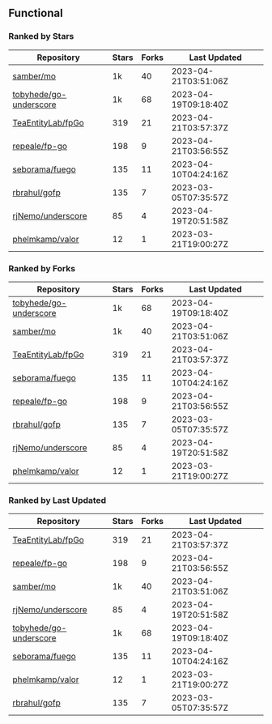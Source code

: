 ## Functional

### Ranked by Stars

| Repository | Stars | Forks | Last Updated |
|------------|-------|-------|--------------|
| [samber/mo](https://github.com/samber/mo) | 1k | 40 | 2023-04-21T03:51:06Z |
| [tobyhede/go-underscore](https://github.com/tobyhede/go-underscore) | 1k | 68 | 2023-04-19T09:18:40Z |
| [TeaEntityLab/fpGo](https://github.com/TeaEntityLab/fpGo) | 319 | 21 | 2023-04-21T03:57:37Z |
| [repeale/fp-go](https://github.com/repeale/fp-go) | 198 | 9 | 2023-04-21T03:56:55Z |
| [seborama/fuego](https://github.com/seborama/fuego) | 135 | 11 | 2023-04-10T04:24:16Z |
| [rbrahul/gofp](https://github.com/rbrahul/gofp) | 135 | 7 | 2023-03-05T07:35:57Z |
| [rjNemo/underscore](https://github.com/rjNemo/underscore) | 85 | 4 | 2023-04-19T20:51:58Z |
| [phelmkamp/valor](https://github.com/phelmkamp/valor) | 12 | 1 | 2023-03-21T19:00:27Z |

### Ranked by Forks

| Repository | Stars | Forks | Last Updated |
|------------|-------|-------|--------------|
| [tobyhede/go-underscore](https://github.com/tobyhede/go-underscore) | 1k | 68 | 2023-04-19T09:18:40Z |
| [samber/mo](https://github.com/samber/mo) | 1k | 40 | 2023-04-21T03:51:06Z |
| [TeaEntityLab/fpGo](https://github.com/TeaEntityLab/fpGo) | 319 | 21 | 2023-04-21T03:57:37Z |
| [seborama/fuego](https://github.com/seborama/fuego) | 135 | 11 | 2023-04-10T04:24:16Z |
| [repeale/fp-go](https://github.com/repeale/fp-go) | 198 | 9 | 2023-04-21T03:56:55Z |
| [rbrahul/gofp](https://github.com/rbrahul/gofp) | 135 | 7 | 2023-03-05T07:35:57Z |
| [rjNemo/underscore](https://github.com/rjNemo/underscore) | 85 | 4 | 2023-04-19T20:51:58Z |
| [phelmkamp/valor](https://github.com/phelmkamp/valor) | 12 | 1 | 2023-03-21T19:00:27Z |

### Ranked by Last Updated

| Repository | Stars | Forks | Last Updated |
|------------|-------|-------|--------------|
| [TeaEntityLab/fpGo](https://github.com/TeaEntityLab/fpGo) | 319 | 21 | 2023-04-21T03:57:37Z |
| [repeale/fp-go](https://github.com/repeale/fp-go) | 198 | 9 | 2023-04-21T03:56:55Z |
| [samber/mo](https://github.com/samber/mo) | 1k | 40 | 2023-04-21T03:51:06Z |
| [rjNemo/underscore](https://github.com/rjNemo/underscore) | 85 | 4 | 2023-04-19T20:51:58Z |
| [tobyhede/go-underscore](https://github.com/tobyhede/go-underscore) | 1k | 68 | 2023-04-19T09:18:40Z |
| [seborama/fuego](https://github.com/seborama/fuego) | 135 | 11 | 2023-04-10T04:24:16Z |
| [phelmkamp/valor](https://github.com/phelmkamp/valor) | 12 | 1 | 2023-03-21T19:00:27Z |
| [rbrahul/gofp](https://github.com/rbrahul/gofp) | 135 | 7 | 2023-03-05T07:35:57Z |

